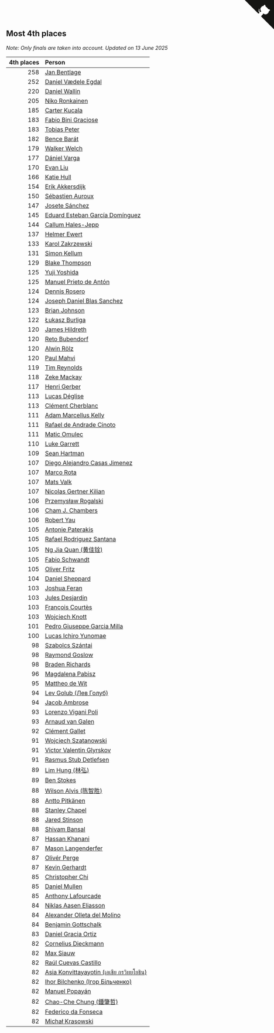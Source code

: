 ## Most 4th places

*Note: Only finals are taken into account.*
*Updated on 13 June 2025*

| 4th places | Person |
| ---: | :--- |
| 258 | [Jan Bentlage](https://www.worldcubeassociation.org/persons/2010BENT01) |
| 252 | [Daniel Vædele Egdal](https://www.worldcubeassociation.org/persons/2013EGDA01) |
| 220 | [Daniel Wallin](https://www.worldcubeassociation.org/persons/2013WALL03) |
| 205 | [Niko Ronkainen](https://www.worldcubeassociation.org/persons/2010RONK01) |
| 185 | [Carter Kucala](https://www.worldcubeassociation.org/persons/2015KUCA01) |
| 183 | [Fabio Bini Graciose](https://www.worldcubeassociation.org/persons/2010GRAC02) |
| 183 | [Tobias Peter](https://www.worldcubeassociation.org/persons/2014PETE03) |
| 182 | [Bence Barát](https://www.worldcubeassociation.org/persons/2008BARA01) |
| 179 | [Walker Welch](https://www.worldcubeassociation.org/persons/2011WELC01) |
| 177 | [Dániel Varga](https://www.worldcubeassociation.org/persons/2008VARG01) |
| 170 | [Evan Liu](https://www.worldcubeassociation.org/persons/2009LIUE01) |
| 166 | [Katie Hull](https://www.worldcubeassociation.org/persons/2010HULL01) |
| 154 | [Erik Akkersdijk](https://www.worldcubeassociation.org/persons/2005AKKE01) |
| 150 | [Sébastien Auroux](https://www.worldcubeassociation.org/persons/2008AURO01) |
| 147 | [Josete Sánchez](https://www.worldcubeassociation.org/persons/2015SANC18) |
| 145 | [Eduard Esteban García Domínguez](https://www.worldcubeassociation.org/persons/2011EDUA01) |
| 144 | [Callum Hales-Jepp](https://www.worldcubeassociation.org/persons/2012HALE01) |
| 137 | [Helmer Ewert](https://www.worldcubeassociation.org/persons/2015EWER01) |
| 133 | [Karol Zakrzewski](https://www.worldcubeassociation.org/persons/2014ZAKR01) |
| 131 | [Simon Kellum](https://www.worldcubeassociation.org/persons/2016KELL12) |
| 129 | [Blake Thompson](https://www.worldcubeassociation.org/persons/2010THOM03) |
| 125 | [Yuji Yoshida](https://www.worldcubeassociation.org/persons/2015YOSH01) |
| 125 | [Manuel Prieto de Antón](https://www.worldcubeassociation.org/persons/2015ANTO04) |
| 124 | [Dennis Rosero](https://www.worldcubeassociation.org/persons/2010ROSE03) |
| 124 | [Joseph Daniel Blas Sanchez](https://www.worldcubeassociation.org/persons/2016SANC08) |
| 123 | [Brian Johnson](https://www.worldcubeassociation.org/persons/2013JOHN10) |
| 122 | [Łukasz Burliga](https://www.worldcubeassociation.org/persons/2013BURL01) |
| 120 | [James Hildreth](https://www.worldcubeassociation.org/persons/2009HILD01) |
| 120 | [Reto Bubendorf](https://www.worldcubeassociation.org/persons/2012BUBE01) |
| 120 | [Alwin Rölz](https://www.worldcubeassociation.org/persons/2016ROLZ01) |
| 120 | [Paul Mahvi](https://www.worldcubeassociation.org/persons/2012MAHV01) |
| 119 | [Tim Reynolds](https://www.worldcubeassociation.org/persons/2005REYN01) |
| 118 | [Zeke Mackay](https://www.worldcubeassociation.org/persons/2015MACK06) |
| 117 | [Henri Gerber](https://www.worldcubeassociation.org/persons/2014GERB01) |
| 113 | [Lucas Déglise](https://www.worldcubeassociation.org/persons/2015DEGL01) |
| 113 | [Clément Cherblanc](https://www.worldcubeassociation.org/persons/2014CHER05) |
| 111 | [Adam Marcellus Kelly](https://www.worldcubeassociation.org/persons/2016KELL10) |
| 111 | [Rafael de Andrade Cinoto](https://www.worldcubeassociation.org/persons/2007CINO01) |
| 111 | [Matic Omulec](https://www.worldcubeassociation.org/persons/2010OMUL02) |
| 110 | [Luke Garrett](https://www.worldcubeassociation.org/persons/2017GARR05) |
| 109 | [Sean Hartman](https://www.worldcubeassociation.org/persons/2016HART02) |
| 107 | [Diego Alejandro Casas Jimenez](https://www.worldcubeassociation.org/persons/2014JIME05) |
| 107 | [Marco Rota](https://www.worldcubeassociation.org/persons/2009ROTA01) |
| 107 | [Mats Valk](https://www.worldcubeassociation.org/persons/2007VALK01) |
| 107 | [Nicolas Gertner Kilian](https://www.worldcubeassociation.org/persons/2013GERT01) |
| 106 | [Przemysław Rogalski](https://www.worldcubeassociation.org/persons/2013ROGA02) |
| 106 | [Cham J. Chambers](https://www.worldcubeassociation.org/persons/2017CHAM09) |
| 106 | [Robert Yau](https://www.worldcubeassociation.org/persons/2009YAUR01) |
| 105 | [Antonie Paterakis](https://www.worldcubeassociation.org/persons/2012PATE01) |
| 105 | [Rafael Rodriguez Santana](https://www.worldcubeassociation.org/persons/2012SANT12) |
| 105 | [Ng Jia Quan (黄佳铨)](https://www.worldcubeassociation.org/persons/2015QUAN03) |
| 105 | [Fabio Schwandt](https://www.worldcubeassociation.org/persons/2014SCHW02) |
| 105 | [Oliver Fritz](https://www.worldcubeassociation.org/persons/2014FRIT02) |
| 104 | [Daniel Sheppard](https://www.worldcubeassociation.org/persons/2009SHEP01) |
| 103 | [Joshua Feran](https://www.worldcubeassociation.org/persons/2011FERA01) |
| 103 | [Jules Desjardin](https://www.worldcubeassociation.org/persons/2010DESJ01) |
| 103 | [François Courtès](https://www.worldcubeassociation.org/persons/2008COUR01) |
| 103 | [Wojciech Knott](https://www.worldcubeassociation.org/persons/2011KNOT01) |
| 101 | [Pedro Giuseppe Garcia Milla](https://www.worldcubeassociation.org/persons/2016MILL07) |
| 100 | [Lucas Ichiro Yunomae](https://www.worldcubeassociation.org/persons/2014YUNO01) |
| 98 | [Szabolcs Szántai](https://www.worldcubeassociation.org/persons/2016SZAN01) |
| 98 | [Raymond Goslow](https://www.worldcubeassociation.org/persons/2014GOSL01) |
| 98 | [Braden Richards](https://www.worldcubeassociation.org/persons/2017RICH02) |
| 96 | [Magdalena Pabisz](https://www.worldcubeassociation.org/persons/2017PABI01) |
| 95 | [Mattheo de Wit](https://www.worldcubeassociation.org/persons/2015WITM01) |
| 94 | [Lev Golub (Лев Голуб)](https://www.worldcubeassociation.org/persons/2014HOLU01) |
| 94 | [Jacob Ambrose](https://www.worldcubeassociation.org/persons/2010AMBR01) |
| 93 | [Lorenzo Vigani Poli](https://www.worldcubeassociation.org/persons/2007POLI01) |
| 93 | [Arnaud van Galen](https://www.worldcubeassociation.org/persons/2006GALE01) |
| 92 | [Clément Gallet](https://www.worldcubeassociation.org/persons/2004GALL02) |
| 91 | [Wojciech Szatanowski](https://www.worldcubeassociation.org/persons/2011SZAT01) |
| 91 | [Victor Valentin Glyrskov](https://www.worldcubeassociation.org/persons/2014GLYR01) |
| 91 | [Rasmus Stub Detlefsen](https://www.worldcubeassociation.org/persons/2014DETL01) |
| 89 | [Lim Hung (林弘)](https://www.worldcubeassociation.org/persons/2016HUNG08) |
| 89 | [Ben Stokes](https://www.worldcubeassociation.org/persons/2018STOK01) |
| 88 | [Wilson Alvis (陈智胜)](https://www.worldcubeassociation.org/persons/2011ALVI01) |
| 88 | [Antto Pitkänen](https://www.worldcubeassociation.org/persons/2017PITK01) |
| 88 | [Stanley Chapel](https://www.worldcubeassociation.org/persons/2016CHAP04) |
| 88 | [Jared Stinson](https://www.worldcubeassociation.org/persons/2014STIN01) |
| 88 | [Shivam Bansal](https://www.worldcubeassociation.org/persons/2011BANS02) |
| 87 | [Hassan Khanani](https://www.worldcubeassociation.org/persons/2018KHAN26) |
| 87 | [Mason Langenderfer](https://www.worldcubeassociation.org/persons/2013LANG03) |
| 87 | [Olivér Perge](https://www.worldcubeassociation.org/persons/2007PERG01) |
| 87 | [Kevin Gerhardt](https://www.worldcubeassociation.org/persons/2013GERH01) |
| 85 | [Christopher Chi](https://www.worldcubeassociation.org/persons/2014CHIC01) |
| 85 | [Daniel Mullen](https://www.worldcubeassociation.org/persons/2016MULL04) |
| 85 | [Anthony Lafourcade](https://www.worldcubeassociation.org/persons/2014LAFO01) |
| 84 | [Niklas Aasen Eliasson](https://www.worldcubeassociation.org/persons/2021ELIA01) |
| 84 | [Alexander Olleta del Molino](https://www.worldcubeassociation.org/persons/2008OLLE01) |
| 84 | [Benjamin Gottschalk](https://www.worldcubeassociation.org/persons/2016GOTT01) |
| 83 | [Daniel Gracia Ortiz](https://www.worldcubeassociation.org/persons/2009ORTI01) |
| 82 | [Cornelius Dieckmann](https://www.worldcubeassociation.org/persons/2009DIEC01) |
| 82 | [Max Siauw](https://www.worldcubeassociation.org/persons/2017SIAU02) |
| 82 | [Raúl Cuevas Castillo](https://www.worldcubeassociation.org/persons/2018CAST11) |
| 82 | [Asia Konvittayayotin (เอเชีย กรวิทยโยธิน)](https://www.worldcubeassociation.org/persons/2009KONV01) |
| 82 | [Ihor Bilchenko (Ігор Більченко)](https://www.worldcubeassociation.org/persons/2011BILC01) |
| 82 | [Manuel Popayán](https://www.worldcubeassociation.org/persons/2017POPA01) |
| 82 | [Chao-Che Chung (鍾肇哲)](https://www.worldcubeassociation.org/persons/2012CHON03) |
| 82 | [Federico da Fonseca](https://www.worldcubeassociation.org/persons/2015FONS02) |
| 82 | [Michał Krasowski](https://www.worldcubeassociation.org/persons/2013KRAS02) |


<a href="https://github.com/jonatanklosko/wca_statistics" class="github-corner" aria-label="View source on Github"><svg width="80" height="80" viewBox="0 0 250 250" style="fill:#151513; color:#fff; position: absolute; top: 0; border: 0; right: 0;" aria-hidden="true"><path d="M0,0 L115,115 L130,115 L142,142 L250,250 L250,0 Z"></path><path d="M128.3,109.0 C113.8,99.7 119.0,89.6 119.0,89.6 C122.0,82.7 120.5,78.6 120.5,78.6 C119.2,72.0 123.4,76.3 123.4,76.3 C127.3,80.9 125.5,87.3 125.5,87.3 C122.9,97.6 130.6,101.9 134.4,103.2" fill="currentColor" style="transform-origin: 130px 106px;" class="octo-arm"></path><path d="M115.0,115.0 C114.9,115.1 118.7,116.5 119.8,115.4 L133.7,101.6 C136.9,99.2 139.9,98.4 142.2,98.6 C133.8,88.0 127.5,74.4 143.8,58.0 C148.5,53.4 154.0,51.2 159.7,51.0 C160.3,49.4 163.2,43.6 171.4,40.1 C171.4,40.1 176.1,42.5 178.8,56.2 C183.1,58.6 187.2,61.8 190.9,65.4 C194.5,69.0 197.7,73.2 200.1,77.6 C213.8,80.2 216.3,84.9 216.3,84.9 C212.7,93.1 206.9,96.0 205.4,96.6 C205.1,102.4 203.0,107.8 198.3,112.5 C181.9,128.9 168.3,122.5 157.7,114.1 C157.9,116.9 156.7,120.9 152.7,124.9 L141.0,136.5 C139.8,137.7 141.6,141.9 141.8,141.8 Z" fill="currentColor" class="octo-body"></path></svg></a><style>.github-corner:hover .octo-arm{animation:octocat-wave 560ms ease-in-out}@keyframes octocat-wave{0%,100%{transform:rotate(0)}20%,60%{transform:rotate(-25deg)}40%,80%{transform:rotate(10deg)}}@media (max-width:500px){.github-corner:hover .octo-arm{animation:none}.github-corner .octo-arm{animation:octocat-wave 560ms ease-in-out}}</style>

